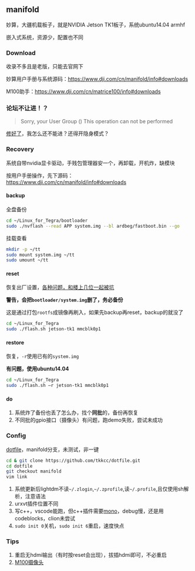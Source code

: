 ## manifold

妙算，大疆机载板子，就是NVIDIA Jetson TK1板子，系统ubuntu14.04 armhf

嵌入式系统，资源少，配置也不同

### Download

收录不多且是老版，只能去官网下

妙算用户手册与系统源码：https://www.dji.com/cn/manifold/info#downloads

M100助手：https://www.dji.com/cn/matrice100/info#downloads

### 论坛不让进！？

> Sorry, your User Group () This operation can not be performed

[修好了](https://forum.dji.com/thread-144896-1-1.html)，我怎么还不能进？还得开隐身模式？

### Recovery

系统自带nvidia显卡驱动，手贱包管理器安一个，再卸载，开机炸，缺模块

按用户手册操作，先下源码：https://www.dji.com/cn/manifold/info#downloads

#### backup

全盘备份

```sh
cd ~/Linux_for_Tegra/bootloader
sudo ./nvflash --read APP system.img --bl ardbeg/fastboot.bin --go
```

挂载查看

```sh
mkdir -p ~/tt 
sudo mount system.img ~/tt
sudo umount ~/tt
```

#### reset

恢复出厂设置，[各种问题，和楼上几位一起被坑](https://gist.github.com/jetsonhacks/2717a41f7e60a3405b34#gistcomment-2642957)

**警告，会把`bootloader/system.img`删了，务必备份**

这是通过打包`rootfs`成镜像再刷入，如果先backup再reset，backup的就没了

```sh
cd ~/Linux_for_Tegra
sudo ./flash.sh jetson-tk1 mmcblk0p1
```

#### restore

恢复，`-r`使用已有的`system.img`

**有问题，使用ubuntu14.04**

```sh
cd ~/Linux_for_Tegra
sudo ./flash.sh –r jetson-tk1 mmcblk0p1
```

#### do

1. 系统炸了备份也丢了怎么办，找个**同批**的，备份再恢复
2. 不同批的gpio接口（摄像头）有问题，跑demo失败，尝试未成功

### Config

[dotfile](https://github.com/tkkcc/dotfile/tree/manifold)，manifold分支，未测试，非一键

```sh
cd & git clone https://github.com/tkkcc/dotfile.git
cd dotfile
git checkout manifold
vim link
```

1. 系统更新后lightdm不读`~/.zlogin`,`~/.zprofile`,读`~/.profile`,且仅使用sh解析，注意语法
2. urxvt插件位置不同
3. 写c++，vscode能跑，但c++插件需要[mono](https://github.com/Microsoft/vscode-cpptools/issues/164#issuecomment-395440422)，debug慢，还是用codeblocks，clion未尝试
4. `sudo init 0`关机，`sudo init 6`重启，速度快点

### Tips

1. 重启无hdmi输出（有时按reset会出现），拔插hdmi即可，不必重启
2. [M100摄像头](https://github.com/dji-sdk/Manifold-Cam)